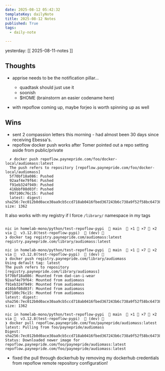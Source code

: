 ```yaml
---
date: 2025-08-12 05:42:32
templateKey: dailyNote
title: 2025-08-12 Notes
published: True
tags:
  - daily-note

---
```


yesterday: [[ 2025-08-11-notes ]]

## Thoughts

- apprise needs to be the notification pillar...
  - quadtask should just use it
  - soonish
  - $HOME (brainstorm an easier codename here)

- with repoflow coming up, maybe forjeo is worth spinning up as well


## Wins

- sent 2 compassion letters this morning - had almost been 30 days since receiving Ebessa's.
- repoflow docker push works after Tomer pointed out a repo setting aside from public/private

```
  ✗ docker push repoflow.paynepride.com/foo/docker-local/audiomass:latest
  The push refers to repository [repoflow.paynepride.com/foo/docker-local/audiomass]
  5f70bf18a086: Pushed 
  92aaf4e79f64: Pushed 
  f91eb324f949: Pushed 
  416bbf08d03f: Pushed 
  097100c76c15: Pushed 
  latest: digest: sha256:7ec012b0d0ace30aa9cb5ccd718ab0416fbed367243b6c738a9f52f58bc64738 size: 1362

```

It also works with my registry if I force `/library/` namespace in my tags

```

nic in homelab-mono/python/test-repoflow-pypi   main   ×1  ×7  ×2 via   v3.12.8(test-repoflow-pypi)   (dev) 󰒄 
❯ docker tag registry.paynepride.com/audiomass:latest registry.paynepride.com/library/audiomass:latest         

nic in homelab-mono/python/test-repoflow-pypi   main   ×1  ×7  ×2 via   v3.12.8(test-repoflow-pypi)   (dev) 󰒄 
❯ docker push registry.paynepride.com/library/audiomass                                               
Using default tag: latest
The push refers to repository [registry.paynepride.com/library/audiomass]
5f70bf18a086: Mounted from dad-can-i-wear 
92aaf4e79f64: Mounted from audiomass 
f91eb324f949: Mounted from audiomass 
416bbf08d03f: Mounted from audiomass 
097100c76c15: Mounted from audiomass 
latest: digest: sha256:7ec012b0d0ace30aa9cb5ccd718ab0416fbed367243b6c738a9f52f58bc64738 size: 1362

nic in homelab-mono/python/test-repoflow-pypi   main   ×1  ×7  ×2 via   v3.12.8(test-repoflow-pypi)   (dev) 󰒄 
❯ docker pull repoflow.paynepride.com/foo/paynepride/audiomass:latest
latest: Pulling from foo/paynepride/audiomass
Digest: sha256:7ec012b0d0ace30aa9cb5ccd718ab0416fbed367243b6c738a9f52f58bc64738
Status: Downloaded newer image for repoflow.paynepride.com/foo/paynepride/audiomass:latest
repoflow.paynepride.com/foo/paynepride/audiomass:latest
```

- fixed the pull through dockerhub by removing my dockerhub credentials from repoflow remote repository configuration!
